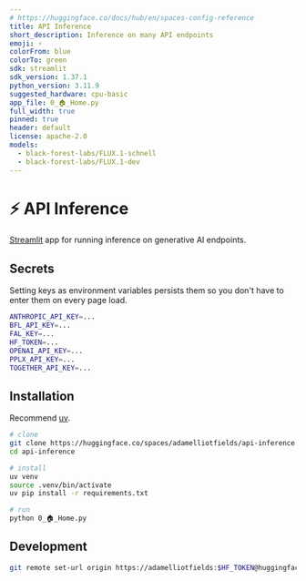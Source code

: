 ```yaml
---
# https://huggingface.co/docs/hub/en/spaces-config-reference
title: API Inference
short_description: Inference on many API endpoints
emoji: ⚡
colorFrom: blue
colorTo: green
sdk: streamlit
sdk_version: 1.37.1
python_version: 3.11.9
suggested_hardware: cpu-basic
app_file: 0_🏠_Home.py
full_width: true
pinned: true
header: default
license: apache-2.0
models:
  - black-forest-labs/FLUX.1-schnell
  - black-forest-labs/FLUX.1-dev
---
```

# ⚡ API Inference

[Streamlit](https://streamlit.io) app for running inference on generative AI endpoints.

## Secrets

Setting keys as environment variables persists them so you don't have to enter them on every page load.

```bash
ANTHROPIC_API_KEY=...
BFL_API_KEY=...
FAL_KEY=...
HF_TOKEN=...
OPENAI_API_KEY=...
PPLX_API_KEY=...
TOGETHER_API_KEY=...
```

## Installation

Recommend [uv](https://github.com/astral-sh/uv).

```sh
# clone
git clone https://huggingface.co/spaces/adamelliotfields/api-inference.git
cd api-inference

# install
uv venv
source .venv/bin/activate
uv pip install -r requirements.txt

# run
python 0_🏠_Home.py
```

## Development

```sh
git remote set-url origin https://adamelliotfields:$HF_TOKEN@huggingface.co/spaces/adamelliotfields/api-inference
```

